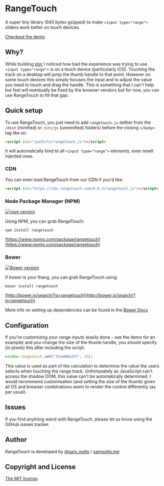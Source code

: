 # RangeTouch
A super tiny library (645 bytes gzipped) to make `<input type="range">` sliders work better on touch devices.

[Checkout the demo](https://rangetouch.com)

## Why?
While building [plyr](https://plyr.io) I noticed how bad the experience was trying to use `<input type="range">` is on a touch device (particularly iOS). Touching the track on a desktop will jump the thumb handle to that point. However on some touch devices this simply focuses the input and to adjust the value you need to touch and drag the handle. This is something that I can't help but feel will eventually be fixed by the browser vendors but for now, you can use RangeTouch to fill that gap.

## Quick setup
To use RangeTouch, you just need to add `rangetouch.js` (either from the `/dist` (minified) or `/src/js` (unminified) folders) before the closing `</body>` tag like so:
```html
<script src="/path/to/rangetouch.js"></script>
```
It will automatically bind to all `<input type="range">` elements, even newlt injected ones. 

### CDN
You can even load RangeTouch from our CDN if you'd like:
```html
<script src="https://cdn.rangetouch.com/0.0.3/rangetouch.js"></script>
```

### Node Package Manager (NPM)
[![npm version](https://badge.fury.io/js/rangetouch.svg)](https://badge.fury.io/js/rangetouch) 

Using NPM, you can grab RangeTouch:
```
npm install rangetouch
```
[https://www.npmjs.com/package/rangetouch](https://www.npmjs.com/package/rangetouch)

### Bower
[![Bower version](https://badge.fury.io/bo/rangetouch.svg)](https://badge.fury.io/bo/rangetouch)

If bower is your thang, you can grab RangeTouch using:
```
bower install rangetouch
```
[http://bower.io/search/?q=rangetouch](http://bower.io/search/?q=rangetouch)

More info on setting up dependencies can be found in the [Bower Docs](http://bower.io/docs/creating-packages/#maintaining-dependencies)

## Configuration
If you're customizing your range inputs (easily done - see the demo for an example) and you change the size of the thumb handle, you should specify (in pixels) this after including the script:
```javascript
window.rangetouch.set("thumbWidth", 15);
```
This value is used as part of the calculation to determine the value the users selects when touching the range track. Unfortunately as JavaScript can't access the shadow DOM, this value can't be automatically determined. I would recommend customisation (and setting the size of the thumb) given all OS and browser combinations seem to render the control differently (as per usual).

## Issues
If you find anything weird with RangeTouch, please let us know using the GitHub issues tracker.

## Author
RangeTouch is developed by [@sam_potts](https://twitter.com/sam_potts) / [sampotts.me](http://sampotts.me)

## Copyright and License
[The MIT license](license.md).
